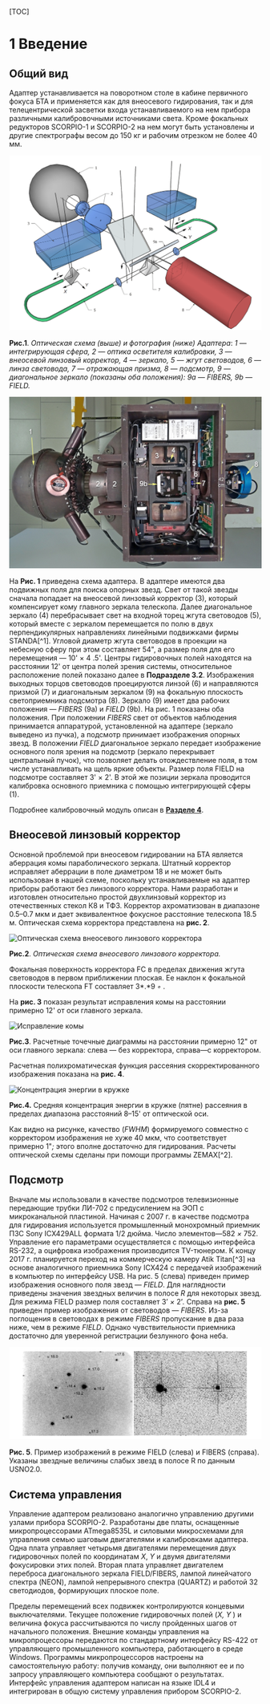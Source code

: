 [TOC]

# 1 Введение
## Общий вид

Адаптер устанавливается на поворотном столе в кабине первичного фокуса БТА и применяется как для внеосевого гидирования, так и для телецентрической засветки входа устанавливаемого на нем прибора различными калибровочными источниками света. Кроме фокальных редукторов SCORPIO-1 и SCORPIO-2 на нем могут быть установлены и другие спектрографы весом до 150 кг и рабочим отрезком не более 40 мм.

![Оптическая схема Адаптера](pic/adap_scheme.png)

**Рис.1**. *Оптическая схема (выше)  и фотография (ниже) Адаптера*: *1 — интегрирующая сфера, 2 — оптика осветителя калибровки, 3 — внеосевой линзовый корректор, 4 — зеркало, 5 — жгут световодов, 6 — линза световода, 7 — отражающая призма, 8 — подсмотр, 9 — диагональное зеркало (показаны оба положения): 9a — FIBERS, 9b — FIELD.* 

![Фотография Адаптера](pic/adap_photo.png)



На **Рис. 1** приведена схема адаптера. В адаптере имеются два подвижных поля для поиска опорных звезд. Свет от такой звезды сначала попадает на внеосевой линзовый корректор (3), который компенсирует кому главного зеркала телескопа. Далее диагональное зеркало (4) перебрасывает свет на входной торец жгута световодов (5), который вместе с зеркалом перемещается по полю в двух перпендикулярных направлениях линейными
подвижками фирмы STANDA[^1]. Угловой диаметр жгута световодов в проекции на небесную сферу при этом составляет 54", а размер поля для его перемещения — 10' × 4 .5'. Центры гидировочных полей находятся на расстоянии 12' от центра полей зрения системы, относительное расположение полей показано далее в **Подразделе 3.2**. Изображения выходных торцов световодов проецируются линзой (6) и направляются призмой (7) и диагональным зеркалом (9) на фокальную плоскость светоприемника подсмотра (8). Зеркало (9) имеет два рабочих положения — *FIBERS* (9a) и *FIELD* (9b). На рис. 1 показаны оба положения. При положении *FIBERS* свет от объектов наблюдения принимается аппаратурой, установленной на адаптере (зеркало выведено из пучка), а подсмотр принимает изображения опорных звезд. В положении *FIELD* диагональное зеркало передает изображение основного поля зрения на подсмотр (зеркало перекрывает центральный пучок), что позволяет делать отождествление поля, в том числе устанавливать на щель яркие объекты. Размер поля FIELD на подсмотре составляет 3' × 2'. В этой же позиции зеркала проводится калибровка основного приемника с помощью интегрирующей сферы (1).

Подробнее калибровочный модуль описан в [**Разделе 4**](3_Calibration.md).



## Внеосевой линзовый корректор

Основной проблемой при внеосевом гидировании на БТА является аберрация комы параболического зеркала. Штатный корректор исправляет аберрации в поле диаметром 18 и не может быть использован в нашей схеме, поскольку устанавливаемые на адаптер приборы работают без линзового корректора. Нами разработан и изготовлен относительно простой двухлинзовый корректор из отечественных стекол К8 и ТФ3. Корректор ахроматизован в диапазоне 0.5–0.7 мкм и дает эквивалентное фокусное расстояние телескопа 18.5 м. Оптическая схема корректора представлена на **рис. 2**. 

![Оптическая схема внеосевого линзового корректора](C:\GitHub\adapter-BTA\pic\corrector.png)

**Рис.2**. *Оптическая схема внеосевого линзового корректора.* 

Фокальная поверхность корректора FC в пределах движения жгута световодов в первом приближении плоская. Ее наклон к фокальной плоскости телескопа FT составляет 3*.*9 *◦* . 

На **рис. 3** показан результат исправления комы на расстоянии примерно 12' от оси главного зеркала.

![Исправление комы](C:\GitHub\adapter-BTA\pic\coma_corr.png)

**Рис.3**. Расчетные точечные диаграммы на расстоянии примерно 12" от оси главного зеркала: слева — без корректора, справа—с корректором.



Расчетная полихроматическая функция рассеяния скорректированного изображения показана на **рис. 4**. 

![Концентрация энергии в кружке](C:\GitHub\adapter-BTA\pic\enc_energy.png)

**Рис.4.** Средняя концентрация энергии в кружке (пятне) рассеяния в пределах диапазона расстояний 8–15' от оптической оси.

Как видно на рисунке, качество (*FWHM*) формируемого совместно с корректором изображения не хуже 40 мкм, что соответствует примерно 1"*;* этого вполне достаточно для гидирования. Расчеты оптической схемы сделаны при помощи программы ZEMAX[^2].



## Подсмотр

Вначале мы использовали в качестве подсмотров телевизионные передающие трубки ЛИ-702 с предусилением на ЭОП с микроканальной пластиной. Начиная с 2007 г. в качестве подсмотра для гидирования используется промышленный монохромный приемник ПЗС Sony ICX429ALL формата 1/2 дюйма. Число элементов—582 *×* 752. Управление его параметрами осуществляется с помощью интерфейса RS-232, а оцифровка изображения производится TV-тюнером. К концу 2017 г. планируется переход на коммерческую камеру Atik Titan[^3] на основе аналогичного приемника Sony ICX424 с передачей изображений в компьютер по интерфейсу USB. На рис. 5 (слева) приведен пример изображения основного поля звезд — *FIELD*. Для наглядности приведены значения звездных величин в полосе *R*  для некоторых звезд. Для режима FIELD размер поля составляет 3’ *×* 2’*.* Справа на **рис. 5** приведен пример изображения от световодов — *FIBERS*. Из-за поглощения в световодах в режиме *FIBERS* пропускание в два раза ниже, чем в режиме *FIELD*. Однако  чувствительности приемника достаточно для уверенной регистрации безлунного фона неба.

![guideStars](pic/guideStars.png)

**Рис. 5**. Пример изображений в режиме FIELD (слева) и FIBERS (справа). Указаны звездные величины слабых звезд в полосе R по данным USNO2.0.

## Система управления

Управление адаптером реализовано аналогично управлению другими узлами прибора SCORPIO-2. Разработаны две платы, оснащенные микропроцессорами ATmega8535L и силовыми микросхемами для управления семью шаговым двигателями и калибровками адаптера. Одна плата управляет четырьмя двигателями перемещения двух гидировочных полей по координатам *X*, *Y* и двумя двигателями фокусировки этих полей. Вторая плата управляет двигателем переброса диагонального зеркала FIELD/FIBERS, лампой линейчатого спектра (NEON), лампой непрерывного спектра (QUARTZ) и работой 32 светодиодов, формирующих плоское поле.

Пределы перемещений всех подвижек контролируются концевыми выключателями. Текущее положение гидировочных полей (*X, Y* ) и величина фокуса рассчитываются по числу пройденных шагов от начального положения. Внешние команды управления на микропроцессоры передаются по стандартному интерфейсу RS-422 от управляющего промышленного компьютера, работающего в среде Windows. Программы микропроцессоров настроены на самостоятельную работу: получив команду, они выполняют ее и по запросу управляющего компьютера сообщают о результатах. Интерфейс управления адаптером написан на языке IDL4 и интегрирован в общую систему управления прибором SCORPIO-2.

